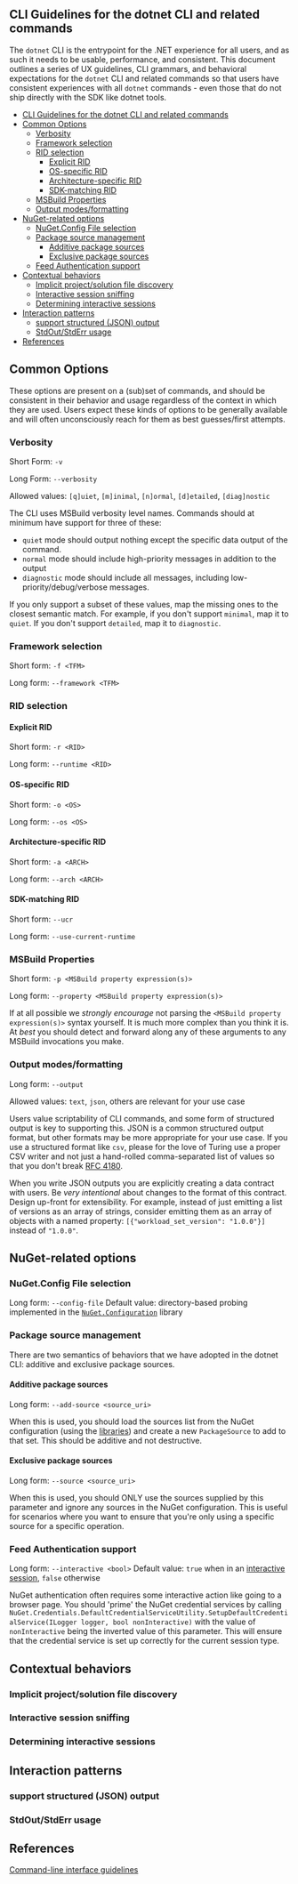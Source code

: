 ## CLI Guidelines for the dotnet CLI and related commands

The `dotnet` CLI is the entrypoint for the .NET experience for all users, and as such it needs to be usable, performance, and consistent.
This document outlines a series of UX guidelines, CLI grammars, and behavioral expectations for the `dotnet` CLI and related commands so that
users have consistent experiences with all `dotnet` commands - even those that do not ship directly with the SDK like dotnet tools.

- [CLI Guidelines for the dotnet CLI and related commands](#cli-guidelines-for-the-dotnet-cli-and-related-commands)
- [Common Options](#common-options)
  - [Verbosity](#verbosity)
  - [Framework selection](#framework-selection)
  - [RID selection](#rid-selection)
    - [Explicit RID](#explicit-rid)
    - [OS-specific RID](#os-specific-rid)
    - [Architecture-specific RID](#architecture-specific-rid)
    - [SDK-matching RID](#sdk-matching-rid)
  - [MSBuild Properties](#msbuild-properties)
  - [Output modes/formatting](#output-modesformatting)
- [NuGet-related options](#nuget-related-options)
  - [NuGet.Config File selection](#nugetconfig-file-selection)
  - [Package source management](#package-source-management)
    - [Additive package sources](#additive-package-sources)
    - [Exclusive package sources](#exclusive-package-sources)
  - [Feed Authentication support](#feed-authentication-support)
- [Contextual behaviors](#contextual-behaviors)
  - [Implicit project/solution file discovery](#implicit-projectsolution-file-discovery)
  - [Interactive session sniffing](#interactive-session-sniffing)
  - [Determining interactive sessions](#determining-interactive-sessions)
- [Interaction patterns](#interaction-patterns)
  - [support structured (JSON) output](#support-structured-json-output)
  - [StdOut/StdErr usage](#stdoutstderr-usage)
- [References](#references)

## Common Options

These options are present on a (sub)set of commands, and should be consistent in their behavior and usage regardless of the context in which they are used. Users expect these kinds of options to be generally available and will often unconsciously reach for them as best guesses/first attempts.

### Verbosity

Short Form: `-v`

Long Form: `--verbosity`

Allowed values: `[q]uiet`, `[m]inimal`, `[n]ormal`, `[d]etailed`, `[diag]nostic`

The CLI uses MSBuild verbosity level names. Commands should at minimum have support for three of these:
* `quiet` mode should output nothing except the specific data output of the command.
* `normal` mode should include high-priority messages in addition to the output
* `diagnostic` mode should include all messages, including low-priority/debug/verbose messages.

If you only support a subset of these values, map the missing ones to the closest semantic match. For example, if you don't support `minimal`, map it to `quiet`. If you don't support `detailed`, map it to `diagnostic`.

### Framework selection

Short form: `-f <TFM>`

Long form: `--framework <TFM>`

### RID selection

#### Explicit RID

Short form: `-r <RID>`

Long form: `--runtime <RID>`

#### OS-specific RID

Short form: `-o <OS>`

Long form: `--os <OS>`

#### Architecture-specific RID

Short form: `-a <ARCH>`

Long form: `--arch <ARCH>`

#### SDK-matching RID

Short form: `--ucr`

Long form: `--use-current-runtime`

### MSBuild Properties

Short form: `-p <MSBuild property expression(s)>`

Long form: `--property <MSBuild property expression(s)>`

If at all possible we _strongly encourage_ not parsing the `<MSBuild property expression(s)>` syntax yourself. It is much more complex than you think it is. At _best_ you should detect and forward along any of these arguments to any MSBuild invocations you make.

### Output modes/formatting

Long form: `--output`

Allowed values: `text`, `json`, others are relevant for your use case

Users value scriptability of CLI commands, and some form of structured output is key to supporting this. JSON is a common structured output format, but other formats may be more appropriate for your use case. If you use a structured format like `csv`, please for the love of Turing use a proper CSV writer and not just a hand-rolled comma-separated list of values so that you don't break [RFC 4180][4180].

When you write JSON outputs you are explicitly creating a data contract with users. Be _very intentional_ about changes to the format of this contract. Design up-front for extensibility. For example, instead of just emitting a list of versions as an array of strings, consider emitting them as an array of objects with a named property: `[{"workload_set_version": "1.0.0"}]` instead of `"1.0.0"`.

## NuGet-related options

### NuGet.Config File selection

Long form: `--config-file`
Default value: directory-based probing implemented in the [`NuGet.Configuration`][nuget-configuration] library

### Package source management

There are two semantics of behaviors that we have adopted in the dotnet CLI: additive and exclusive package sources.

#### Additive package sources

Long form: `--add-source <source_uri>`

When this is used, you should load the sources list from the NuGet configuration (using the [libraries][nuget-configuration]) and create a new `PackageSource` to add to that set. This should be additive and not destructive.

#### Exclusive package sources

Long form: `--source <source_uri>`

When this is used, you should ONLY use the sources supplied by this parameter and ignore any sources in the NuGet configuration. This is useful for scenarios where you want to ensure that you're only using a specific source for a specific operation.

### Feed Authentication support

Long form: `--interactive <bool>`
Default value: `true` when in an [interactive session](#determining-interactive-sessions), `false` otherwise

NuGet authentication often requires some interactive action like going to a browser page. You should 'prime' the NuGet credential services by calling `NuGet.Credentials.DefaultCredentialServiceUtility.SetupDefaultCredentialService(ILogger logger, bool nonInteractive)` with the value of `nonInteractive` being the inverted value of this parameter. This will ensure that the credential service is set up correctly for the current session type.

## Contextual behaviors

### Implicit project/solution file discovery
### Interactive session sniffing
### Determining interactive sessions

## Interaction patterns

### support structured (JSON) output
### StdOut/StdErr usage

## References

[Command-line interface guidelines][clig]

[clig]: https://clig.dev/
[4180]: https://www.loc.gov/preservation/digital/formats/fdd/fdd000323.shtml
[nuget-configuration]: https://nuget.org/packages/NuGet.Configuration

